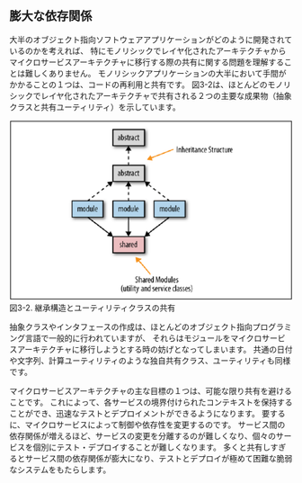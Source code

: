 ## 膨大な依存関係

大半のオブジェクト指向ソフトウェアアプリケーションがどのように開発されているのかを考えれば、
特にモノリシックでレイヤ化されたアーキテクチャからマイクロサービスアーキテクチャに移行する際の共有に関する問題を理解することは難しくありません。
モノリシックアプリケーションの大半において手間がかかることの１つは、コードの再利用と共有です。
図3-2は、ほとんどのモノリシックでレイヤ化されたアーキテクチャで共有される２つの主要な成果物（抽象クラスと共有ユーティリティ）を示しています。

![継承構造とユーティリティクラスの共有](./img/3-2.png)  
図3-2. 継承構造とユーティリティクラスの共有

抽象クラスやインタフェースの作成は、ほとんどのオブジェクト指向プログラミング言語で一般的に行われていますが、
それらはモジュールをマイクロサービスアーキテクチャに移行しようとする時の妨げとなってしまいます。
共通の日付や文字列、計算ユーティリティのような独自共有クラス、ユーティリティも同様です。

マイクロサービスアーキテクチャの主な目標の１つは、可能な限り共有を避けることです。
これによって、各サービスの境界付けられたコンテキストを保持することができ、迅速なテストとデプロイメントができるようになります。
要するに、マイクロサービスによって制御や依存性を変更するのです。
サービス間の依存関係が増えるほど、サービスの変更を分離するのが難しくなり、個々のサービスを個別にテスト・デプロイすることが難しくなります。
多くと共有しすぎるとサービス間の依存関係が膨大になり、テストとデプロイが極めて困難な脆弱なシステムをもたらします。
